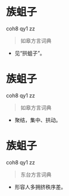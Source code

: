 # 族蛆子
coh8 qy1 zz
> 如皋方言词典
- 见“拱蛆子”。

# 族蛆子
coh8 qy1 zz
> 如皋方言词典
- 聚结，集中、拱动。

# 族蛆子
coh8 qy1 zz
> 东台方言词典
- 形容人多拥挤秩序差。
